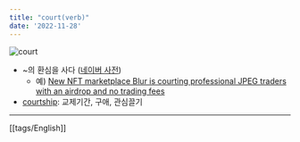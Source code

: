 ```yaml
---
title: "court(verb)"
date: '2022-11-28'
---
```


![court](https://img.freepik.com/premium-vector/happy-male-character-giving-bouquet-blooming-flowers-smiling-woman-vector-flat-illustration-enamored-man-courtship-beloved-girlfriend-isolated-romantic-person-with-gift-date_198278-12770.jpg?w=2000)

- ~의 환심을 사다 ([네이버 사전](https://en.dict.naver.com/#/entry/enko/a6db563758ec4bb295b94f68d6ac2c13))
	- 예) [New NFT marketplace Blur is courting professional JPEG traders with an airdrop and no trading fees](https://www.coindesk.com/learn/new-nft-marketplace-blur-is-courting-professional-jpeg-traders-with-an-airdrop-and-no-trading-fees/)
- [courtship](https://en.dict.naver.com/#/entry/enko/25e731b98e904770bb948ad984a64432): 교제기간, 구애, 관심끌기
---
[[tags/English]]